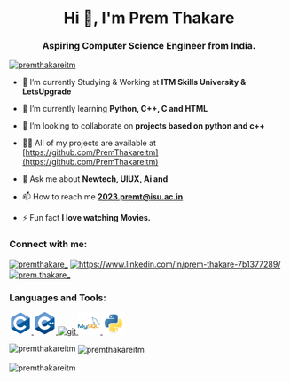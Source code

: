 <h1 align="center">Hi 👋, I'm Prem Thakare</h1>
<h3 align="center">Aspiring Computer Science Engineer from India.</h3>

<p align="left"> <a href="https://github.com/ryo-ma/github-profile-trophy"><img src="https://github-profile-trophy.vercel.app/?username=premthakareitm" alt="premthakareitm" /></a> </p>

- 🔭 I’m currently Studying & Working at **ITM Skills University & LetsUpgrade**

- 🌱 I’m currently learning **Python, C++, C and HTML**

- 🤝 I’m looking to collaborate on **projects based on python and c++**

- 👨‍💻 All of my projects are available at [https://github.com/PremThakareitm](https://github.com/PremThakareitm)

- 💬 Ask me about **Newtech, UIUX, Ai and**

- 📫 How to reach me **2023.premt@isu.ac.in**

- ⚡ Fun fact **I love watching Movies.**

<h3 align="left">Connect with me:</h3>
<p align="left">
<a href="https://twitter.com/premthakare_" target="blank"><img align="center" src="https://raw.githubusercontent.com/rahuldkjain/github-profile-readme-generator/master/src/images/icons/Social/twitter.svg" alt="premthakare_" height="30" width="40" /></a>
<a href="https://linkedin.com/in/https://www.linkedin.com/in/prem-thakare-7b1377289/" target="blank"><img align="center" src="https://raw.githubusercontent.com/rahuldkjain/github-profile-readme-generator/master/src/images/icons/Social/linked-in-alt.svg" alt="https://www.linkedin.com/in/prem-thakare-7b1377289/" height="30" width="40" /></a>
<a href="https://instagram.com/prem.thakare_" target="blank"><img align="center" src="https://raw.githubusercontent.com/rahuldkjain/github-profile-readme-generator/master/src/images/icons/Social/instagram.svg" alt="prem.thakare_" height="30" width="40" /></a>
</p>

<h3 align="left">Languages and Tools:</h3>
<p align="left"> <a href="https://www.cprogramming.com/" target="_blank" rel="noreferrer"> <img src="https://raw.githubusercontent.com/devicons/devicon/master/icons/c/c-original.svg" alt="c" width="40" height="40"/> </a> <a href="https://www.w3schools.com/cpp/" target="_blank" rel="noreferrer"> <img src="https://raw.githubusercontent.com/devicons/devicon/master/icons/cplusplus/cplusplus-original.svg" alt="cplusplus" width="40" height="40"/> </a> <a href="https://git-scm.com/" target="_blank" rel="noreferrer"> <img src="https://www.vectorlogo.zone/logos/git-scm/git-scm-icon.svg" alt="git" width="40" height="40"/> </a> <a href="https://www.mysql.com/" target="_blank" rel="noreferrer"> <img src="https://raw.githubusercontent.com/devicons/devicon/master/icons/mysql/mysql-original-wordmark.svg" alt="mysql" width="40" height="40"/> </a> <a href="https://www.python.org" target="_blank" rel="noreferrer"> <img src="https://raw.githubusercontent.com/devicons/devicon/master/icons/python/python-original.svg" alt="python" width="40" height="40"/> </a> </p>

<p><img align="left" src="https://github-readme-stats.vercel.app/api/top-langs?username=premthakareitm&show_icons=true&locale=en&layout=compact" alt="premthakareitm" /></p>

<p>&nbsp;<img align="center" src="https://github-readme-stats.vercel.app/api?username=premthakareitm&show_icons=true&locale=en" alt="premthakareitm" /></p>

<p><img align="center" src="https://github-readme-streak-stats.herokuapp.com/?user=premthakareitm&" alt="premthakareitm" /></p>
